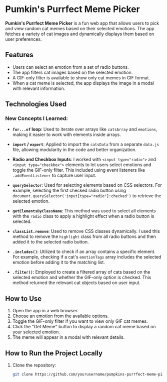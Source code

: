 # Pumkin's Purrfect Meme Picker

**Pumkin's Purrfect Meme Picker** is a fun web app that allows users to pick and view random cat memes based on their selected emotions. The app fetches a variety of cat images and dynamically displays them based on user preferences.

## Features

- Users can select an emotion from a set of radio buttons.
- The app filters cat images based on the selected emotion.
- A GIF-only filter is available to show only cat memes in GIF format.
- When a cat meme is selected, the app displays the image in a modal with relevant information.

## Technologies Used

### New Concepts I Learned:

- **`for...of` loop**: Used to iterate over arrays like `catsArray` and `emotions`, making it easier to work with elements inside arrays.
  
- **`import` / `export`**: Applied to import the `catsData` from a separate `data.js` file, allowing modularity in the code and better organization.
  
- **Radio and Checkbox Inputs**: I worked with `<input type="radio">` and `<input type="checkbox">` elements to let users select emotions and toggle the GIF-only filter. This included using event listeners like `.addEventListener` to capture user input.
  
- **`querySelector`**: Used for selecting elements based on CSS selectors. For example, selecting the first checked radio button using `document.querySelector('input[type="radio"]:checked')` to retrieve the selected emotion.
  
- **`getElementsByClassName`**: This method was used to select all elements with the `radio` class to apply a highlight effect when a radio button is selected.
  
- **`classList.remove`**: Used to remove CSS classes dynamically. I used this method to remove the `highlight` class from all radio buttons and then added it to the selected radio button.
  
- **`.includes()`**: Utilized to check if an array contains a specific element. For example, checking if a cat's `emotionTags` array includes the selected emotion before adding it to the matching list.
  
- **`.filter()`**: Employed to create a filtered array of cats based on the selected emotion and whether the GIF-only option is checked. This method returned the relevant cat objects based on user input.

## How to Use

1. Open the app in a web browser.
2. Choose an emotion from the available options.
3. Toggle the GIF-only filter if you want to view only GIF cat memes.
4. Click the "Get Meme" button to display a random cat meme based on your selected emotion.
5. The meme will appear in a modal with relevant details.

## How to Run the Project Locally

1. Clone the repository:
   ```bash
   git clone https://github.com/yourusername/pumpkins-purrfect-meme-picker.git
